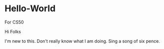 # Hello-World
For CS50

Hi Folks

I'm new to this. Don't really know what I am doing.
Sing a song of six pence.
